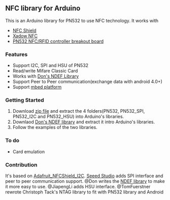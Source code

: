 ## NFC library for Arduino

This is an Arduino library for PN532 to use NFC technology.
It works with

+ [NFC Shield](http://goo.gl/Cac2OH)
+ [Xadow NFC](http://goo.gl/qBZMt0)
+ [PN532 NFC/RFID controller breakout board](http://goo.gl/tby9Sw)

### Features
+ Support I2C, SPI and HSU of PN532
+ Read/write Mifare Classic Card
+ Works with [Don's NDEF Library](http://goo.gl/jDjsXl)
+ Support Peer to Peer communication(exchange data with android 4.0+)
+ Support [mbed platform](http://goo.gl/kGPovZ)

### Getting Started
1. Download [zip file](http://goo.gl/F6beRM) and
extract the 4 folders(PN532, PN532_SPI, PN532_I2C and PN532_HSU) into Arduino's libraries.
2. Downlaod [Don's NDEF library](http://goo.gl/ewxeAe) and extract it intro Arduino's libraries.
3. Follow the examples of the two libraries.

### To do
+ Card emulation

### Contribution
It's based on [Adafruit_NFCShield_I2C](http://goo.gl/pk3FdB).
[Seeed Studio](http://goo.gl/zh1iQh) adds SPI interface and peer to peer communication support.
@Don writes the [NDEF library](http://goo.gl/jDjsXl) to make it more easy to use.
@JiapengLi adds HSU interface.
@TomFuerstner rewrote Christoph Tack's NTAG library to fit with PN532 library and Android
